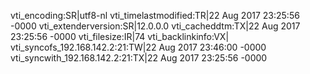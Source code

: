vti_encoding:SR|utf8-nl
vti_timelastmodified:TR|22 Aug 2017 23:25:56 -0000
vti_extenderversion:SR|12.0.0.0
vti_cacheddtm:TX|22 Aug 2017 23:25:56 -0000
vti_filesize:IR|74
vti_backlinkinfo:VX|
vti_syncofs_192.168.142.2\:21:TW|22 Aug 2017 23:46:00 -0000
vti_syncwith_192.168.142.2\:21:TX|22 Aug 2017 23:25:56 -0000

